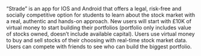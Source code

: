 “Strade” is an app for IOS and Android that offers a legal, risk-free and socially competitive option for students to learn about the stock market with a real, authentic and hands-on approach. New users will start with £10K of virtual money to start building their portfolios (portfolio only includes value of stocks owned, doesn’t include available capital). Users use virtual money to buy and sell stocks of their choosing with real-time stock market data. Users can compete with friends to see who can build the biggest portfolio.
